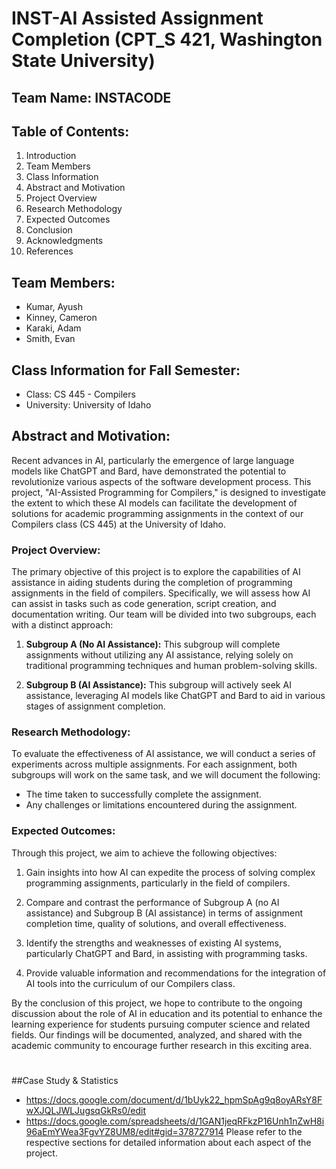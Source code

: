 #  INST-AI Assisted Assignment Completion (CPT_S 421, Washington State University)

## Team Name: INSTACODE

## Table of Contents:

1. Introduction
2. Team Members
3. Class Information
4. Abstract and Motivation
5. Project Overview
6. Research Methodology
7. Expected Outcomes
8. Conclusion
9. Acknowledgments
10. References

## Team Members:
- Kumar, Ayush
- Kinney, Cameron
- Karaki, Adam
- Smith, Evan

## Class Information for Fall Semester:
- Class: CS 445 - Compilers
- University: University of Idaho

## Abstract and Motivation:

Recent advances in AI, particularly the emergence of large language models like ChatGPT and Bard, have demonstrated the potential to revolutionize various aspects of the software development process. This project, "AI-Assisted Programming for Compilers," is designed to investigate the extent to which these AI models can facilitate the development of solutions for academic programming assignments in the context of our Compilers class (CS 445) at the University of Idaho.

### Project Overview:

The primary objective of this project is to explore the capabilities of AI assistance in aiding students during the completion of programming assignments in the field of compilers. Specifically, we will assess how AI can assist in tasks such as code generation, script creation, and documentation writing. Our team will be divided into two subgroups, each with a distinct approach:

1. **Subgroup A (No AI Assistance):** This subgroup will complete assignments without utilizing any AI assistance, relying solely on traditional programming techniques and human problem-solving skills.

2. **Subgroup B (AI Assistance):** This subgroup will actively seek AI assistance, leveraging AI models like ChatGPT and Bard to aid in various stages of assignment completion.

### Research Methodology:

To evaluate the effectiveness of AI assistance, we will conduct a series of experiments across multiple assignments. For each assignment, both subgroups will work on the same task, and we will document the following:

- The time taken to successfully complete the assignment.
- Any challenges or limitations encountered during the assignment.

### Expected Outcomes:

Through this project, we aim to achieve the following objectives:

1. Gain insights into how AI can expedite the process of solving complex programming assignments, particularly in the field of compilers.

2. Compare and contrast the performance of Subgroup A (no AI assistance) and Subgroup B (AI assistance) in terms of assignment completion time, quality of solutions, and overall effectiveness.

3. Identify the strengths and weaknesses of existing AI systems, particularly ChatGPT and Bard, in assisting with programming tasks.

4. Provide valuable information and recommendations for the integration of AI tools into the curriculum of our Compilers class.

By the conclusion of this project, we hope to contribute to the ongoing discussion about the role of AI in education and its potential to enhance the learning experience for students pursuing computer science and related fields. Our findings will be documented, analyzed, and shared with the academic community to encourage further research in this exciting area.



#
  ##Case Study & Statistics
  - https://docs.google.com/document/d/1bUyk22_hpmSpAg9q8oyARsY8FwXJQLJWLJugsqGkRs0/edit
  - https://docs.google.com/spreadsheets/d/1GAN1jeqRFkzP16Unh1nZwH8i96aEmYWea3FgvYZ8UM8/edit#gid=378727914
Please refer to the respective sections for detailed information about each aspect of the project.
